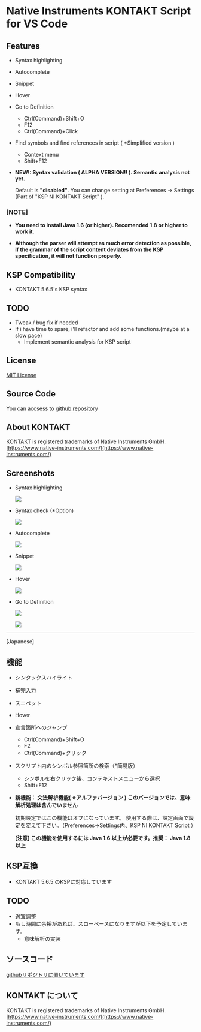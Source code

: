# Native Instruments KONTAKT Script for VS Code

## Features

* Syntax highlighting
* Autocomplete
* Snippet
* Hover
* Go to Definition
    - Ctrl(Command)+Shift+O
    - F12
    - Ctrl(Command)+Click
* Find symbols and find references in script ( *Simplified version )
    - Context menu
    - Shift+F12
* **NEW!: Syntax validation ( ALPHA VERSION!! ). Semantic analysis not yet.**

    Default is **"disabled"**.
    You can change setting at Preferences -> Settings (Part of "KSP NI KONTAKT Script" ).

### [NOTE]

* **You need to install Java 1.6 (or higher). Recomended 1.8 or higher to work it.**

* **Although the parser will attempt as much error detection as possible, if the grammar of the script content deviates from the KSP specification, it will not function properly.**

## KSP Compatibility

- KONTAKT 5.6.5's KSP syntax

## TODO

* Tweak / bug fix if needed
* If i have time to spare, i'll refactor and add some functions.(maybe at a slow pace)
    * Implement semantic analysis for KSP script

## License

[MIT License](https://github.com/r-koubou/vscode-ksp/blob/master/LICENSE)

## Source Code

You can accsess to [github repository](https://github.com/r-koubou/vscode-ksp)

## About KONTAKT

KONTAKT is registered trademarks of Native Instruments GmbH.
[https://www.native-instruments.com/](https://www.native-instruments.com/)

## Screenshots

* Syntax highlighting

    ![](https://github.com/r-koubou/vscode-ksp/raw/master/images/readme/syntaxhilghting.png)

* Syntax check (*Option)

    ![](https://github.com/r-koubou/vscode-ksp/raw/master/images/readme/syntaxparser.gif)

* Autocomplete

    ![](https://github.com/r-koubou/vscode-ksp/raw/master/images/readme/completion.gif)

* Snippet

    ![](https://github.com/r-koubou/vscode-ksp/raw/master/images/readme/snippet.gif)

* Hover

    ![](https://github.com/r-koubou/vscode-ksp/raw/master/images/readme/hover.png)

* Go to Definition

    ![](https://github.com/r-koubou/vscode-ksp/raw/master/images/readme/goto1.png)

    ![](https://github.com/r-koubou/vscode-ksp/raw/master/images/readme/goto2.png)

----

[Japanese]

## 機能

* シンタックスハイライト
* 補完入力
* スニペット
* Hover
* 宣言箇所へのジャンプ
    - Ctrl(Command)+Shift+O
    - F2
    - Ctrl(Command)+クリック
* スクリプト内のシンボル参照箇所の検索（*簡易版）
    - シンボルを右クリック後、コンテキストメニューから選択
    - Shift+F12
* **新機能： 文法解析機能( ※アルファバージョン ) このバージョンでは、意味解析処理は含んでいません**

    初期設定ではこの機能はオフになっています。
    使用する際は、設定画面で設定を変えて下さい。（Preferences->Settings内、KSP NI KONTAKT Script ）

    **[注意] この機能を使用するには Java 1.6 以上が必要です。推奨： Java 1.8 以上**

## KSP互換

- KONTAKT 5.6.5 のKSPに対応しています

## TODO

* 適宜調整
* もし時間に余裕があれば、スローペースになりますが以下を予定しています。
    * 意味解析の実装

## ソースコード

[githubリポジトリに置いています](https://github.com/r-koubou/vscode-ksp)

## KONTAKT について

KONTAKT is registered trademarks of Native Instruments GmbH.
[https://www.native-instruments.com/](https://www.native-instruments.com/)
